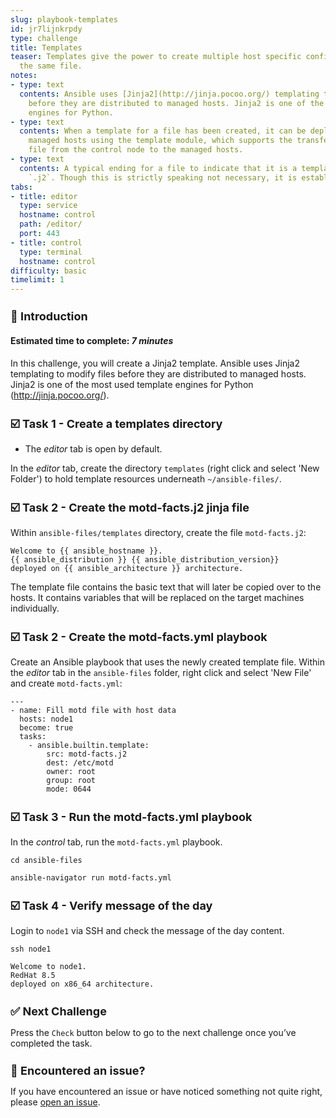 ```yaml
---
slug: playbook-templates
id: jr7lijnkrpdy
type: challenge
title: Templates
teaser: Templates give the power to create multiple host specific configuration from
  the same file.
notes:
- type: text
  contents: Ansible uses [Jinja2](http://jinja.pocoo.org/) templating to modify files
    before they are distributed to managed hosts. Jinja2 is one of the most used template
    engines for Python.
- type: text
  contents: When a template for a file has been created, it can be deployed to the
    managed hosts using the template module, which supports the transfer of a local
    file from the control node to the managed hosts.
- type: text
  contents: A typical ending for a file to indicate that it is a template file is
    `.j2`. Though this is strictly speaking not necessary, it is established practice.
tabs:
- title: editor
  type: service
  hostname: control
  path: /editor/
  port: 443
- title: control
  type: terminal
  hostname: control
difficulty: basic
timelimit: 1
---
```

👋 Introduction
===
#### Estimated time to complete: *7 minutes*<p>
In this challenge, you will create a Jinja2 template. Ansible uses Jinja2 templating to modify files before they are distributed to managed hosts. Jinja2 is one of the most used template engines for Python (http://jinja.pocoo.org/).


☑️ Task 1 - Create a templates directory
===
* The *editor* tab is open by default.

In the *editor* tab, create the directory `templates` (right click and select 'New Folder') to hold template resources underneath `~/ansible-files/`.

☑️ Task 2 - Create the motd-facts.j2 jinja file
===

Within `ansible-files/templates` directory, create the file `motd-facts.j2`:

```
Welcome to {{ ansible_hostname }}.
{{ ansible_distribution }} {{ ansible_distribution_version}}
deployed on {{ ansible_architecture }} architecture.
```

The template file contains the basic text that will later be copied over to the hosts. It contains variables that will be replaced on the target machines individually.

☑️ Task 2 - Create the motd-facts.yml playbook
===

Create an Ansible playbook that uses the newly created template file. Within the *editor* tab in the `ansible-files` folder, right click and select 'New File' and create `motd-facts.yml`:

```
---
- name: Fill motd file with host data
  hosts: node1
  become: true
  tasks:
    - ansible.builtin.template:
        src: motd-facts.j2
        dest: /etc/motd
        owner: root
        group: root
        mode: 0644
```

☑️ Task 3 - Run the motd-facts.yml playbook
===

In the *control* tab, run the `motd-facts.yml` playbook.

```
cd ansible-files
```
```
ansible-navigator run motd-facts.yml
```

☑️ Task 4 - Verify message of the day
===

Login to `node1` via SSH and check the message of the day content.

```
ssh node1
```
```
Welcome to node1.
RedHat 8.5
deployed on x86_64 architecture.
```

✅ Next Challenge
===
Press the `Check` button below to go to the next challenge once you’ve completed the task.

🐛 Encountered an issue?
====

If you have encountered an issue or have noticed something not quite right, please [open an issue](https://github.com/ansible/instruqt/issues/new?labels=writing-first-playbook&title=Issue+with+Writing+First+Playbook+slug+ID:+playbook-templates&assignees=rlopez133).

<style type="text/css" rel="stylesheet">
  .lightbox {
    display: none;
    position: fixed;
    justify-content: center;
    align-items: center;
    z-index: 999;
    top: 0;
    left: 0;
    right: 0;
    bottom: 0;
    padding: 1rem;
    background: rgba(0, 0, 0, 0.8);
    margin-left: auto;
    margin-right: auto;
    margin-top: auto;
    margin-bottom: auto;
  }
  .lightbox:target {
    display: flex;
  }
  .lightbox img {
    /* max-height: 100% */
    max-width: 60%;
    max-height: 60%;
  }
  img {
    display: block;
    margin-left: auto;
    margin-right: auto;
  }
  h1 {
    font-size: 18px;
  }
    h2 {
    font-size: 16px;
    font-weight: 600
  }
    h3 {
    font-size: 14px;
    font-weight: 600
  }
  p span {
    font-size: 14px;
  }
  ul li span {
    font-size: 14px
  }
</style>
